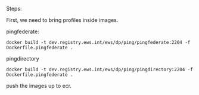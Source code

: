 Steps:

First, we need to bring profiles inside images. 

pingfederate: 

```
docker build -t dev.registry.ews.int/ews/dp/ping/pingfederate:2204 -f Dockerfile.pingfederate .
```

pingdirectory

```
docker build -t dev.registry.ews.int/ews/dp/ping/pingdirectory:2204 -f Dockerfile.pingfederate .
```

push the images up to ecr. 
